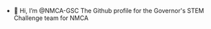 - 👋 Hi, I’m @NMCA-GSC
The Github profile for the Governor's STEM Challenge team for NMCA

<!---
NMCA-GSC/NMCA-GSC is a ✨ special ✨ repository because its `README.md` (this file) appears on your GitHub profile.
You can click the Preview link to take a look at your changes.
--->
